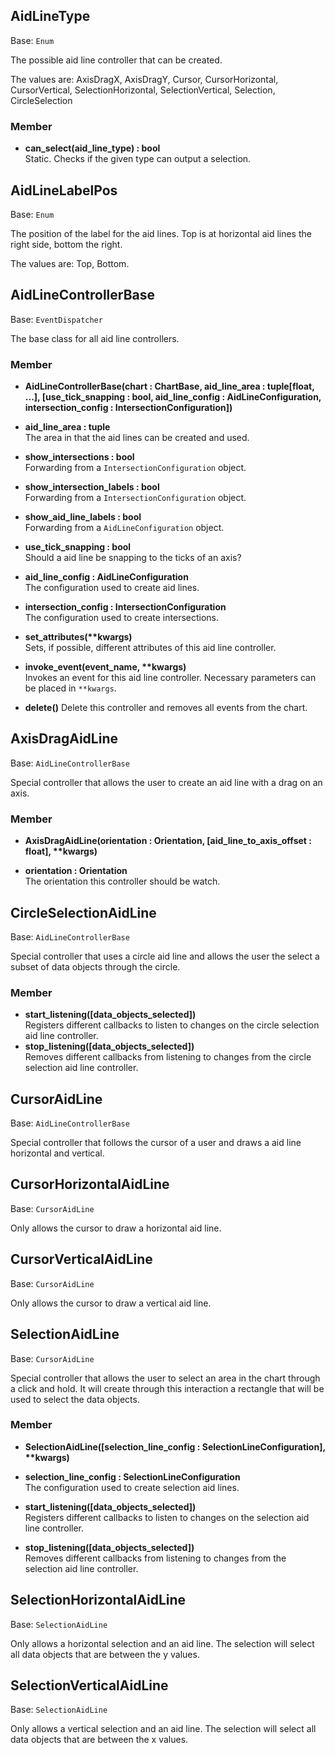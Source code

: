 ## AidLineType
Base: `Enum`

The possible aid line controller that can be created.

The values are: AxisDragX, AxisDragY, Cursor, CursorHorizontal, CursorVertical, SelectionHorizontal, SelectionVertical,
Selection, CircleSelection

### Member

+ **can_select(aid_line_type) : bool**  
    Static. Checks if the given type can output a selection.

## AidLineLabelPos
Base: `Enum`

The position of the label for the aid lines. Top is at horizontal aid lines the right side, bottom the right.

The values are: Top, Bottom.

## AidLineControllerBase
Base: `EventDispatcher`

The base class for all aid line controllers.

### Member

+ **AidLineControllerBase(chart : ChartBase, aid_line_area : tuple[float, ...], [use_tick_snapping : bool, 
                          aid_line_config : AidLineConfiguration, intersection_config : IntersectionConfiguration])**


+ **aid_line_area : tuple**  
    The area in that the aid lines can be created and used.
+ **show_intersections : bool**  
    Forwarding from a `IntersectionConfiguration` object.
+ **show_intersection_labels : bool**  
    Forwarding from a `IntersectionConfiguration` object.
+ **show_aid_line_labels : bool**  
    Forwarding from a `AidLineConfiguration` object.
+ **use_tick_snapping : bool**  
    Should a aid line be snapping to the ticks of an axis?
+ **aid_line_config : AidLineConfiguration**  
    The configuration used to create aid lines.
+ **intersection_config : IntersectionConfiguration**  
    The configuration used to create intersections.
    
    
+ **set_attributes(\*\*kwargs)**  
    Sets, if possible, different attributes of this aid line controller.
+ **invoke_event(event_name, \*\*kwargs)**  
    Invokes an event for this aid line controller. Necessary parameters can be placed in `**kwargs`.
+ **delete()**
    Delete this controller and removes all events from the chart.

## AxisDragAidLine
Base: `AidLineControllerBase`

Special controller that allows the user to create an aid line with a drag on an axis.

### Member

+ **AxisDragAidLine(orientation : Orientation, [aid_line_to_axis_offset : float], \*\*kwargs)**


+ **orientation : Orientation**  
    The orientation this controller should be watch.
    
## CircleSelectionAidLine
Base: `AidLineControllerBase`

Special controller that uses a circle aid line and allows the user the select a subset of data objects through the 
circle.

### Member

+ **start_listening([data_objects_selected])**  
    Registers different callbacks to listen to changes on the circle selection aid line controller.
+ **stop_listening([data_objects_selected])**  
    Removes different callbacks from listening to changes from the circle selection aid line controller.

## CursorAidLine
Base: `AidLineControllerBase`

Special controller that follows the cursor of a user and draws a aid line horizontal and vertical.

## CursorHorizontalAidLine
Base: `CursorAidLine`

Only allows the cursor to draw a horizontal aid line.

## CursorVerticalAidLine
Base: `CursorAidLine`

Only allows the cursor to draw a vertical aid line.

## SelectionAidLine
Base: `CursorAidLine`

Special controller that allows the user to select an area in the chart through a click and hold. It will create through
this interaction a rectangle that will be used to select the data objects.

### Member

+ **SelectionAidLine([selection_line_config : SelectionLineConfiguration], \*\*kwargs)**


+ **selection_line_config : SelectionLineConfiguration**  
    The configuration used to create selection aid lines.
    
    
+ **start_listening([data_objects_selected])**  
    Registers different callbacks to listen to changes on the selection aid line controller.
+ **stop_listening([data_objects_selected])**  
    Removes different callbacks from listening to changes from the selection aid line controller.
    
## SelectionHorizontalAidLine
Base: `SelectionAidLine`

Only allows a horizontal selection and an aid line. The selection will select all data objects that are between the y 
values. 
    
## SelectionVerticalAidLine
Base: `SelectionAidLine`

Only allows a vertical selection and an aid line. The selection will select all data objects that are between the x 
values. 